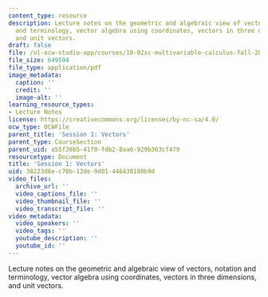 ```yaml
---
content_type: resource
description: Lecture notes on the geometric and algebraic view of vectors, notation
  and terminology, vector algebra using coordinates, vectors in three dimensions,
  and unit vectors.
draft: false
file: /ol-ocw-studio-app/courses/18-02sc-multivariable-calculus-fall-2010/38223d6ec70b12de9d01446438100b9d_MIT18_02SC_notes_0.pdf
file_size: 649594
file_type: application/pdf
image_metadata:
  caption: ''
  credit: ''
  image-alt: ''
learning_resource_types:
- Lecture Notes
license: https://creativecommons.org/licenses/by-nc-sa/4.0/
ocw_type: OCWFile
parent_title: 'Session 1: Vectors'
parent_type: CourseSection
parent_uid: a55f30b5-41f0-fdb2-8aa6-929b363cf479
resourcetype: Document
title: 'Session 1: Vectors'
uid: 38223d6e-c70b-12de-9d01-446438100b9d
video_files:
  archive_url: ''
  video_captions_file: ''
  video_thumbnail_file: ''
  video_transcript_file: ''
video_metadata:
  video_speakers: ''
  video_tags: ''
  youtube_description: ''
  youtube_id: ''
---
```

Lecture notes on the geometric and algebraic view of vectors, notation and terminology, vector algebra using coordinates, vectors in three dimensions, and unit vectors.